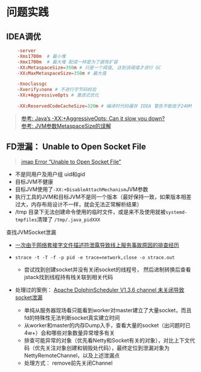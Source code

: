 # 问题实践
## IDEA调优
```conf
    -server
    -Xms1700m  # 最小堆
    -Xmx1700m  # 最大堆 配成一样是为了避免扩容
    -XX:MetaspaceSize=350m # 只是一个阈值, 达到该阈值才进行 GC
    -XX:MaxMetaspaceSize=350m # 最大值

    -Xnoclassgc 
    -Xverify:none # 不进行字节码校验
    -XX:+AggressiveOpts # 激进式优化

    -XX:ReservedCodeCacheSize=320m # 编译时代码缓存 IDEA 警告不能低于240M
```

> [参考: Java’s -XX:+AggressiveOpts: Can it slow you down?](https://www.opsian.com/blog/aggressive-opts/)  
> [参考: JVM参数MetaspaceSize的误解 ](https://mp.weixin.qq.com/s/jqfppqqd98DfAJHZhFbmxA?)

## FD泄漏： Unable to Open Socket File
> [jmap Error “Unable to Open Socket File”](https://www.baeldung.com/linux/jmap-unable-to-open-socket-file-heap-dump)
- 不是同用户及用户组 uid和gid
- 目标JVM不健康
- 目标JVM使用了`-XX:+DisableAttachMechanism`JVM参数
- 执行工具的JVM和目标JVM不是同一个版本（最好保持一致，如果版本相差过大，内存布局设计不一样，就会无法正常解析结果）
- /tmp 目录下无法创建命令使用的临时文件，或是来不及使用就被`systemd-tmpfiles`清理了 `/tmp/.java_pidXXX`

查找JVMSocket泄漏
- [一次由于网络套接字文件描述符泄露导致线上服务事故原因的排查经历](https://www.wangbo.im/posts/a-production-bug-leaking-sockets-fd-reproducing-practice/)
- `strace -t -T -f -p pid -e trace=network,close -o strace.out`
    - 尝试找到创建socket并没有关闭socket的线程号， 然后进制转换后查看jstack找到线程持有栈关联到相关代码

- 处理过的案例： [Apache DolphinScheduler V1.3.6 channel 未关闭导致socket泄漏](https://github.com/apache/dolphinscheduler/blob/d21eb7b1809aa513ced920d5d08575502bde8911/dolphinscheduler-server/src/main/java/org/apache/dolphinscheduler/server/worker/processor/TaskCallbackService.java#L156)
    - 单纯从服务器现场看只能看到worker对master建立了大量socket，而且fd的特殊性无法判断socket真实建立时间
    - 从worker和master的内存Dump入手，查看大量的socket（出问题时已4w+）会和哪些对象数量异常增多有关
    - 排查可能异常的对象（优先看Netty和Socket有关的对象），对比上下文代码（优先关注对象创建和销毁处代码），最终定位到泄漏对象为NettyRemoteChannel，以及上述泄漏点
    - 处理方式： remove前先关闭Channel

